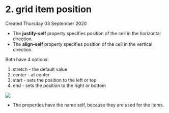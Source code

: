 # 2. grid item position
Created Thursday 03 September 2020


* The **justify-self** property specifies position of the cell in the horizontal direction.
* The **align-self** property specifies position of the cell in the vertical direction.


Both have 4 options:

1. stretch - the default value
2. center - at center
3. start - sets the position to the left or top
4. end - sets the position to the right or bottom


![](pasted_image%2030.png)

* The properties have the name self, because they are used for the items.


